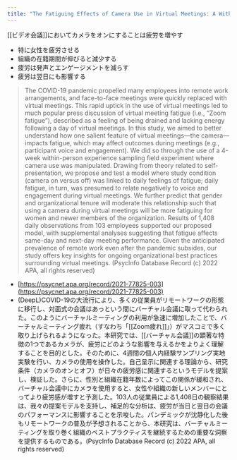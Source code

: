 ```yaml
---
title: "The Fatiguing Effects of Camera Use in Virtual Meetings: A Within-Person Field Experiment"
---
```


[[ビデオ会議]]においてカメラをオンにすることは疲労を増やす
- 特に女性を疲労させる
- 組織の在籍期間が伸びると減少する
- 疲労は発声とエンゲージメントを減らす
- 疲労は翌日にも影響する

> The COVID-19 pandemic propelled many employees into remote work arrangements, and face-to-face meetings were quickly replaced with virtual meetings. This rapid uptick in the use of virtual meetings led to much popular press discussion of virtual meeting fatigue (i.e., “Zoom fatigue”), described as a feeling of being drained and lacking energy following a day of virtual meetings. In this study, we aimed to better understand how one salient feature of virtual meetings—the camera—impacts fatigue, which may affect outcomes during meetings (e.g., participant voice and engagement). We did so through the use of a 4-week within-person experience sampling field experiment where camera use was manipulated. Drawing from theory related to self-presentation, we propose and test a model where study condition (camera on versus off) was linked to daily feelings of fatigue; daily fatigue, in turn, was presumed to relate negatively to voice and engagement during virtual meetings. We further predict that gender and organizational tenure will moderate this relationship such that using a camera during virtual meetings will be more fatiguing for women and newer members of the organization. Results of 1,408 daily observations from 103 employees supported our proposed model, with supplemental analyses suggesting that fatigue affects same-day and next-day meeting performance. Given the anticipated prevalence of remote work even after the pandemic subsides, our study offers key insights for ongoing organizational best practices surrounding virtual meetings. (PsycInfo Database Record (c) 2022 APA, all rights reserved)
- [https://psycnet.apa.org/record/2021-77825-003](https://psycnet.apa.org/record/2021-77825-003)
- (DeepL)COVID-19の大流行により、多くの従業員がリモートワークの形態に移行し、対面式の会議はあっという間にバーチャル会議に取って代わられた。このようにバーチャルミーティングの利用が急速に増加したことで、バーチャルミーティング疲れ（すなわち「[[Zoom疲れ]]」）がマスコミで多く取り上げられるようになった。本研究では、[[バーチャル会議]]の顕著な特徴の1つであるカメラが、疲労にどのような影響を与えるかをよりよく理解することを目的とした。そのために、4週間の個人内経験サンプリング実地実験を行い、カメラの使用を操作した。自己呈示に関連する理論から、研究条件（カメラのオンとオフ）が日々の疲労感に関連するというモデルを提案し、検証した。さらに、性別と組織在籍年数によってこの関係が緩和され、バーチャル会議中にカメラを使用すると、女性や組織の新しいメンバーにとってより疲労感が増すと予測した。103人の従業員による1,408日の観察結果は、我々の提案モデルを支持し、補足的な分析は、疲労が当日と翌日の会議のパフォーマンスに影響することを示唆した。パンデミックが沈静化した後もリモートワークの普及が予想されることから、本研究は、バーチャルミーティングを取り巻く組織のベストプラクティスを継続するための重要な洞察を提供するものである。(PsycInfo Database Record (c) 2022 APA, all rights reserved)
